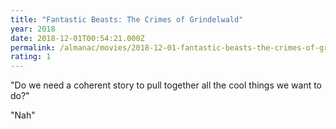 ```yaml
---
title: "Fantastic Beasts: The Crimes of Grindelwald"
year: 2018
date: 2018-12-01T00:54:21.000Z
permalink: /almanac/movies/2018-12-01-fantastic-beasts-the-crimes-of-grindelwald/index.html
rating: 1
---
```


"Do we need a coherent story to pull together all the cool things we want to do?"

"Nah"